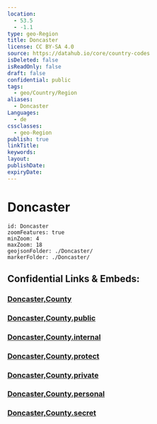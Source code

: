 ```yaml
---
location:
  - 53.5
  - -1.1
type: geo-Region
title: Doncaster
license: CC BY-SA 4.0
source: https://datahub.io/core/country-codes
isDeleted: false
isReadOnly: false
draft: false
confidential: public
tags:
  - geo/Country/Region
aliases:
  - Doncaster
Languages:
  - de
cssclasses:
  - geo-Region
publish: true
linkTitle:
keywords:
layout:
publishDate:
expiryDate:
---
```


# Doncaster

```leaflet
id: Doncaster
zoomFeatures: true 
minZoom: 4 
maxZoom: 18
geojsonFolder: ./Doncaster/
markerFolder: ./Doncaster/
```


## Confidential Links & Embeds: 

### [Doncaster,County](/_Standards/Earth/Continent/Europe/Europe~North/UK/England/Regions~England/Yorkshire_and_the_Humber/Lincolnshire/cities~Lincolnshire/Holland~South/Doncaster,County.md) 

### [Doncaster,County.public](/_public/Earth/Continent/Europe/Europe~North/UK/England/Regions~England/Yorkshire_and_the_Humber/Lincolnshire/cities~Lincolnshire/Holland~South/Doncaster,County.public.md) 

### [Doncaster,County.internal](/_internal/Earth/Continent/Europe/Europe~North/UK/England/Regions~England/Yorkshire_and_the_Humber/Lincolnshire/cities~Lincolnshire/Holland~South/Doncaster,County.internal.md) 

### [Doncaster,County.protect](/_protect/Earth/Continent/Europe/Europe~North/UK/England/Regions~England/Yorkshire_and_the_Humber/Lincolnshire/cities~Lincolnshire/Holland~South/Doncaster,County.protect.md) 

### [Doncaster,County.private](/_private/Earth/Continent/Europe/Europe~North/UK/England/Regions~England/Yorkshire_and_the_Humber/Lincolnshire/cities~Lincolnshire/Holland~South/Doncaster,County.private.md) 

### [Doncaster,County.personal](/_personal/Earth/Continent/Europe/Europe~North/UK/England/Regions~England/Yorkshire_and_the_Humber/Lincolnshire/cities~Lincolnshire/Holland~South/Doncaster,County.personal.md) 

### [Doncaster,County.secret](/_secret/Earth/Continent/Europe/Europe~North/UK/England/Regions~England/Yorkshire_and_the_Humber/Lincolnshire/cities~Lincolnshire/Holland~South/Doncaster,County.secret.md)

